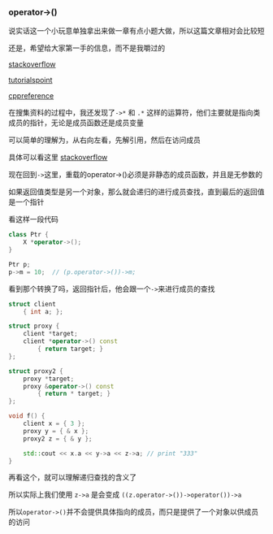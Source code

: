 ### operator->()

说实话这一个小玩意单独拿出来做一章有点小题大做，所以这篇文章相对会比较短

还是，希望给大家第一手的信息，而不是我嚼过的

[stackoverflow](https://stackoverflow.com/questions/8777845/overloading-member-access-operators)

[tutorialspoint](https://www.tutorialspoint.com/cplusplus/class_member_access_operator_overloading.htm)

[cppreference](https://en.cppreference.com/w/cpp/language/operators)

在搜集资料的过程中，我还发现了`->*` 和 `.*` 这样的运算符，他们主要就是指向类成员的指针，无论是成员函数还是成员变量

可以简单的理解为，从右向左看，先解引用，然后在访问成员

具体可以看这里 [stackoverflow](https://stackoverflow.com/questions/6586205/what-are-the-pointer-to-member-and-operators-in-c)

现在回到`->`这里，重载的operator->()必须是非静态的成员函数，并且是无参数的

如果返回值类型是另一个对象，那么就会递归的进行成员查找，直到最后的返回值是一个指针

看这样一段代码

```cpp
class Ptr {
    X *operator->();
}

Ptr p;
p->m = 10;  // (p.operator->())->m;
```

看到那个转换了吗，返回指针后，他会跟一个`->`来进行成员的查找

```cpp
struct client
    { int a; };

struct proxy {
    client *target;
    client *operator->() const
        { return target; }
};

struct proxy2 {
    proxy *target;
    proxy &operator->() const
        { return * target; }
};

void f() {
    client x = { 3 };
    proxy y = { & x };
    proxy2 z = { & y };

    std::cout << x.a << y->a << z->a; // print "333"
}
```

再看这个，就可以理解递归查找的含义了

所以实际上我们使用 `z->a` 是会变成 `((z.operator->())->operator())->a`

所以`operator->()`并不会提供具体指向的成员，而只是提供了一个对象以供成员的访问